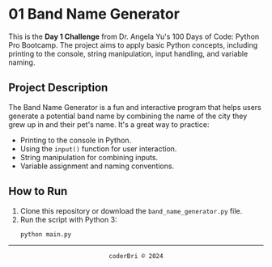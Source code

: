 # 01 Band Name Generator

This is the **Day 1 Challenge** from Dr. Angela Yu's 100 Days of Code: Python Pro Bootcamp. The project aims to apply basic Python concepts, including printing to the console, string manipulation, input handling, and variable naming.

## Project Description

The Band Name Generator is a fun and interactive program that helps users generate a potential band name by combining the name of the city they grew up in and their pet's name. It's a great way to practice:

- Printing to the console in Python.
- Using the `input()` function for user interaction.
- String manipulation for combining inputs.
- Variable assignment and naming conventions.


## How to Run
1. Clone this repository or download the `band_name_generator.py` file.
2. Run the script with Python 3:
   ```bash
   python main.py
   ```

---
<section align="center">
  <code>coderBri © 2024</code>
</section>